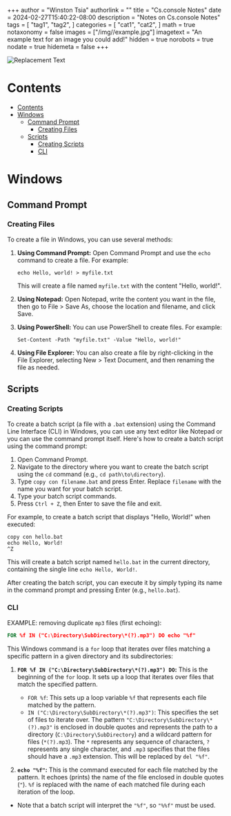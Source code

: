 +++
author = "Winston Tsia"
authorlink = ""
title = "Cs.console Notes"
date = 2024-02-27T15:40:22-08:00
description = "Notes on Cs.console Notes"
tags = [
    "tag1",
    "tag2",
]
categories = [
    "cat1",
    "cat2",
]
math = true
notaxonomy = false
images = ["/img/<folder>/example.jpg"]
imagetext = "An example text for an image you could add!"
hidden = true
norobots = true
nodate = true
hidemeta = false
+++

![Replacement Text](/rover/img/<topic>/<image>.png)

# Contents
- [Contents](#contents)
- [Windows](#windows)
  - [Command Prompt](#command-prompt)
    - [Creating Files](#creating-files)
  - [Scripts](#scripts)
    - [Creating Scripts](#creating-scripts)
    - [CLI](#cli)

# Windows
## Command Prompt
### Creating Files
To create a file in Windows, you can use several methods:

1. **Using Command Prompt:**
   Open Command Prompt and use the `echo` command to create a file. For example:
   ```
   echo Hello, world! > myfile.txt
   ```
   This will create a file named `myfile.txt` with the content "Hello, world!".

2. **Using Notepad:**
   Open Notepad, write the content you want in the file, then go to File > Save As, choose the location and filename, and click Save.

3. **Using PowerShell:**
   You can use PowerShell to create files. For example:
   ```
   Set-Content -Path "myfile.txt" -Value "Hello, world!"
   ```

4. **Using File Explorer:**
   You can also create a file by right-clicking in the File Explorer, selecting New > Text Document, and then renaming the file as needed.

## Scripts

### Creating Scripts

To create a batch script (a file with a `.bat` extension) using the Command Line Interface (CLI) in Windows, you can use any text editor like Notepad or you can use the command prompt itself. Here's how to create a batch script using the command prompt:

1. Open Command Prompt.
2. Navigate to the directory where you want to create the batch script using the `cd` command (e.g., `cd path\to\directory`).
3. Type `copy con filename.bat` and press Enter. Replace `filename` with the name you want for your batch script.
4. Type your batch script commands.
5. Press `Ctrl + Z`, then Enter to save the file and exit.

For example, to create a batch script that displays "Hello, World!" when executed:

```
copy con hello.bat
echo Hello, World!
^Z
```

This will create a batch script named `hello.bat` in the current directory, containing the single line `echo Hello, World!`.

After creating the batch script, you can execute it by simply typing its name in the command prompt and pressing Enter (e.g., `hello.bat`).

### CLI 
EXAMPLE: removing duplicate `mp3` files (first echoing):

```bat
FOR %f IN ("C:\Directory\SubDirectory\*(?).mp3") DO echo "%f"
```
This Windows command is a `for` loop that iterates over files matching a specific pattern in a given directory and its subdirectories:

1. **`FOR %f IN ("C:\Directory\SubDirectory\*(?).mp3") DO`:** This is the beginning of the `for` loop. It sets up a loop that iterates over files that match the specified pattern.

   - `FOR %f`: This sets up a loop variable `%f` that represents each file matched by the pattern.
   - `IN ("C:\Directory\SubDirectory\*(?).mp3")`: This specifies the set of files to iterate over. The pattern `"C:\Directory\SubDirectory\*(?).mp3"` is enclosed in double quotes and represents the path to a directory (`C:\Directory\SubDirectory`) and a wildcard pattern for files (`*(?).mp3`). The `*` represents any sequence of characters, `?` represents any single character, and `.mp3` specifies that the files should have a `.mp3` extension. This will be replaced by `del "%f"`.

2. **`echo "%f"`:** This is the command executed for each file matched by the pattern. It echoes (prints) the name of the file enclosed in double quotes (`"`). `%f` is replaced with the name of each matched file during each iteration of the loop.
 - Note that a batch script will interpret the `"%f"`, so `"%%f"` must be used.
